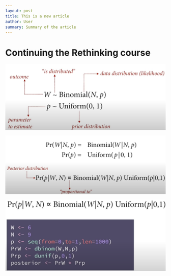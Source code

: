 ```yaml
---
layout: post
title: This is a new article
author: User
summary: Summary of the article
---
```


# Continuing the Rethinking course

![](../assets/images/2022-05-10-rethinking_regression/2022-05-10-19-07-16.png)

![](../assets/images/2022-05-10-rethinking_regression/2022-05-10-19-07-38.png)

![](../assets/images/2022-05-10-rethinking_regression/2022-05-10-19-08-07.png)